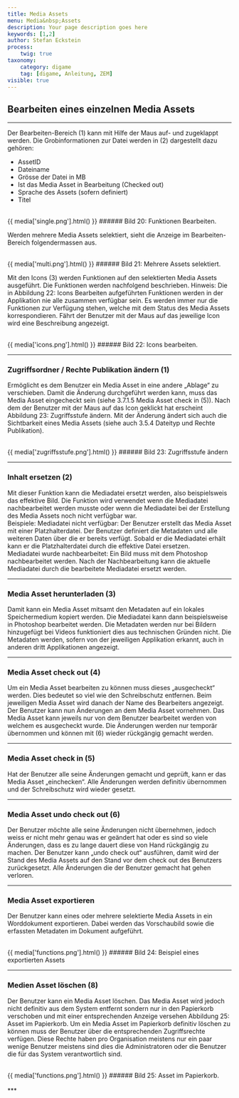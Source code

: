 ```yaml
---
title: Media Assets
menu: Media&nbsp;Assets
description: Your page description goes here
keywords: [1,2]
author: Stefan Eckstein
process:
	twig: true
taxonomy:
    category: digame
    tag: [digame, Anleitung, ZEM]
visible: true
---
```



## Bearbeiten eines einzelnen Media Assets
***
Der Bearbeiten-Bereich (1) kann mit Hilfe der Maus auf- und zugeklappt werden. Die Grobinformationen zur Datei werden in (2) dargestellt dazu gehören:
- AssetID
- Dateiname
- Grösse der Datei in MB
- Ist das Media Asset in Bearbeitung (Checked out)
- Sprache des Assets (sofern definiert)
- Titel

<br>
{{ media['single.png'].html() }}
###### Bild 20: Funktionen Bearbeiten.
<br>

Werden mehrere Media Assets selektiert, sieht die Anzeige im Bearbeiten-Bereich folgendermassen aus.

<br>
{{ media['multi.png'].html() }}
###### Bild 21: Mehrere Assets selektiert.
<br>

Mit den Icons (3) werden Funktionen auf den selektierten Media Assets ausgeführt. Die Funktionen werden nachfolgend beschrieben.
Hinweis:
Die in Abbildung 22: Icons Bearbeiten aufgeführten Funktionen werden in der Applikation nie alle zusammen verfügbar sein. Es werden immer nur die Funktionen zur Verfügung stehen, welche mit dem Status des Media Assets korrespondieren. Fährt der Benutzer mit der Maus auf das jeweilige Icon wird eine Beschreibung angezeigt.

<br>
{{ media['icons.png'].html() }}
###### Bild 22: Icons bearbeiten.
<br>

***

### Zugriffsordner / Rechte Publikation ändern (1)

Ermöglicht es dem Benutzer ein Media Asset in eine andere „Ablage“ zu verschieben. Damit die Änderung durchgeführt werden kann, muss das Media Asset eingecheckt sein (siehe 3.7.1.5 Media Asset check in (5)). Nach dem der Benutzer mit der Maus auf das Icon geklickt hat erscheint Abbildung 23: Zugriffsstufe ändern. Mit der Änderung ändert sich auch die Sichtbarkeit eines Media Assets (siehe auch 3.5.4 Dateityp und Rechte Publikation).

<br>
{{ media['zugriffsstufe.png'].html() }}
###### Bild 23: Zugriffsstufe ändern
<br>

***

### Inhalt ersetzen (2)

Mit dieser Funktion kann die Mediadatei ersetzt werden, also beispielsweis das effektive Bild. Die Funktion wird verwendet wenn die Mediadatei nachbearbeitet werden musste oder wenn die Mediadatei bei der Erstellung des Media Assets noch nicht verfügbar war.
<br>
Beispiele:
Mediadatei nicht verfügbar:
Der Benutzer erstellt das Media Asset mit einer Platzhalterdatei. Der Benutzer definiert die Metadaten und alle weiteren Daten über die er bereits verfügt. Sobald er die Mediadatei erhält kann er die Platzhalterdatei durch die effektive Datei ersetzen.
<br>
Mediadatei wurde nachbearbeitet:
Ein Bild muss mit dem Photoshop nachbearbeitet werden. Nach der Nachbearbeitung kann die aktuelle Mediadatei durch die bearbeitete Mediadatei ersetzt werden.

***

### Media Asset herunterladen (3)

Damit kann ein Media Asset mitsamt den Metadaten auf ein lokales Speichermedium kopiert werden. Die Mediadatei kann dann beispielsweise in Photoshop bearbeitet werden. Die Metadaten werden nur bei Bildern hinzugefügt bei Videos funktioniert dies aus technischen Gründen nicht. Die Metadaten werden, sofern von der jeweiligen Applikation erkannt, auch in anderen dritt Applikationen angezeigt.

***

### Media Asset check out (4)

Um ein Media Asset bearbeiten zu können muss dieses „ausgecheckt“ werden. Dies bedeutet so viel wie den Schreibschutz entfernen. Beim jeweiligen Media Asset wird danach der Name des Bearbeiters angezeigt. Der Benutzer kann nun Änderungen an dem Media Asset vornehmen. Das Media Asset kann jeweils nur von dem Benutzer bearbeitet werden von welchem es ausgecheckt wurde. Die Änderungen werden nur temporär übernommen und können mit (6) wieder rückgängig gemacht werden.

***

### Media Asset check in (5)

Hat der Benutzer alle seine Änderungen gemacht und geprüft, kann er das Media Asset „einchecken“. Alle Änderungen werden definitiv übernommen und der Schreibschutz wird wieder gesetzt.

***

### Media Asset undo check out (6)

Der Benutzer möchte alle seine Änderungen nicht übernehmen, jedoch weiss er nicht mehr genau was er geändert hat oder es sind so viele Änderungen, dass es zu lange dauert diese von Hand rückgängig zu machen. Der Benutzer kann „undo check out“ ausführen, damit wird der Stand des Media Assets auf den Stand vor dem check out des Benutzers zurückgesetzt. Alle Änderungen die der Benutzer gemacht hat gehen verloren.

***

### Media Asset exportieren

Der Benutzer kann eines oder mehrere selektierte Media Assets in ein Worddokument exportieren. Dabei werden das Vorschaubild sowie die erfassten Metadaten im Dokument aufgeführt.



<br>
{{ media['functions.png'].html() }}
###### Bild 24: Beispiel eines exportierten Assets
<br>

***

### Medien Asset löschen (8)

Der Benutzer kann ein Media Asset löschen. Das Media Asset wird jedoch nicht definitiv aus dem System entfernt sondern nur in den Papierkorb verschoben und mit einer entsprechenden Anzeige versehen Abbildung 25: Asset im Papierkorb. Um ein Media Asset im Papierkorb definitiv löschen zu können muss der Benutzer über die entsprechenden Zugriffsrechte verfügen. Diese Rechte haben pro Organisation meistens nur ein paar wenige Benutzer meistens sind dies die Administratoren oder die Benutzer die für das System verantwortlich sind.

<br>
{{ media['functions.png'].html() }}
###### Bild 25: Asset im Papierkorb.
<br>

<br>
***
